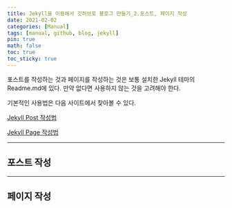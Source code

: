 ```yaml
---
title: Jekyll을 이용해서 깃허브로 블로그 만들기_2.포스트, 페이지 작성
date: 2021-02-02
categories: [Manual]
tags: [manual, github, blog, jekyll]
pin: true
math: false
toc: true
toc_sticky: true
---
```


포스트를 작성하는 것과 페이지를 작성하는 것은 보통 설치한 Jekyll 테마의 Readme.md에 있다. 만약 없다면 사용하지 않는 것을 고려해야 한다.

기본적인 사용법은 다음 사이트에서 찾아볼 수 있다.

[Jekyll Post 작성법](https://jekyllrb-ko.github.io/docs/posts/)

[Jekyll Page 작성법](https://jekyllrb-ko.github.io/docs/pages/)

***

## __포스트 작성__

***

## __페이지 작성__